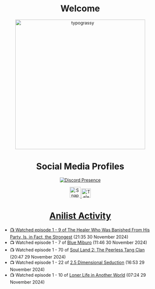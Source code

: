 <div align="center">

# Welcome
<a href="https://github.com/kawarimidoll/typograssy">
    <img alt="typograssy" src="https://typograssy.deno.dev/api?text=%E3%82%88%E3%81%86%E3%81%93%E3%81%9D%E3%81%BF%E3%81%AA%E3%81%95%E3%82%93%20-%20Sheby--&&l0=none&l1=82d9d0&l2=027353&l3=038c4c&l4=01402e&bg=none&frame=none&speed=100&comment=" width="421.99">
</a>

</div>

<div align="center">

# Social Media Profiles

[![Discord Presence](https://lanyard.cnrad.dev/api/612532963938271232)](https://discord.com/users/612532963938271232)


<a href="https://www.snapchat.com/add/a.sheby" title="Snapchat Profile">
    <img src="https://www.freepnglogos.com/uploads/snapchat-logo-png-0.png" width="35" alt="Snapchat Logo" />


<a href="https://t.me/ASheby" title="Telegram Profile">
    <img src="https://www.freepnglogos.com/uploads/telegram-logo-png-0.png" width="30" alt="Telegram Logo" />


</div>

<div align="center">

# Anilist Activity

</div>

<!-- ANILIST_ACTIVITY:start -->

-   📺 Watched episode 1 - 9 of [The Healer Who Was Banished From His Party, Is, in Fact, the Strongest](https://anilist.co/anime/174043) (21:35 30 November 2024)
-   📺 Watched episode 1 - 7 of [Blue Miburo](https://anilist.co/anime/169258) (11:46 30 November 2024)
-   📺 Watched episode 1 - 70 of [Soul Land 2: The Peerless Tang Clan](https://anilist.co/anime/137683) (20:47 29 November 2024)
-   📺 Watched episode 1 - 22 of [2.5 Dimensional Seduction](https://anilist.co/anime/158559) (16:53 29 November 2024)
-   📺 Watched episode 1 - 10 of [Loner Life in Another World](https://anilist.co/anime/173693) (07:24 29 November 2024)

<!-- ANILIST_ACTIVITY:end -->
